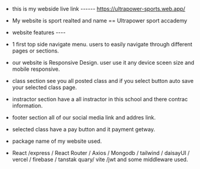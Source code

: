 *  this is my webside live  link ------ https://ultrapower-sports.web.app/
*  My website is sport realted and name == Ultrapower sport accademy 

*  website features ----
*  1 first top side navigate menu. users to easily navigate through different pages or sections.
*  our website is Responsive Design. user use it any device sceen size and mobile responsive.
*  class section see you all posted class and if you select button auto save your selected class page.
*  instractor section have a all instractor in this school and there contrac information.
*  footer section all of our social media link and addres link.
*  selected class have a pay button and it payment getway.

*  package name of my website used.
*  React /express / React Router / Axios / Mongodb / tailwind / daisayUI / vercel / firebase / tanstak quary/ vite /jwt  and some middleware used.

